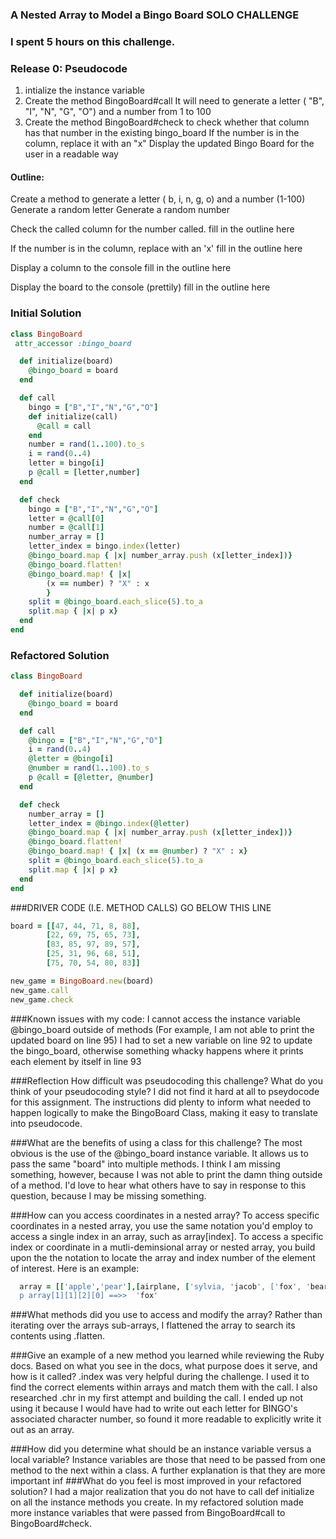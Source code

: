 ### A Nested Array to Model a Bingo Board SOLO CHALLENGE

### I spent 5 hours on this challenge.


### Release 0: Pseudocode
 1. intialize the instance variable
 2. Create the method BingoBoard#call
	It will need to generate a letter ( "B", "I", "N", "G", "O") and a number from 1 to 100
 3. Create the method BingoBoard#check
	 to check whether that column has that number in the existing bingo_board If the number is in the column, replace it with an "x" Display the updated Bingo Board for the user in a readable way 

#### Outline:

 Create a method to generate a letter ( b, i, n, g, o) and a number (1-100)
   Generate a random letter
   Generate a random number  

 Check the called column for the number called.
  fill in the outline here

 If the number is in the column, replace with an 'x'
  fill in the outline here

 Display a column to the console
  fill in the outline here

 Display the board to the console (prettily)
  fill in the outline here

### Initial Solution

```ruby
class BingoBoard
 attr_accessor :bingo_board	

  def initialize(board)
  	@bingo_board = board
  end

  def call
  	bingo = ["B","I","N","G","O"]
  	def initialize(call)
  	  @call = call 
  	end 	
  	number = rand(1..100).to_s 
  	i = rand(0..4)
  	letter = bingo[i]
  	p @call = [letter,number] 
  end 

  def check
  	bingo = ["B","I","N","G","O"]
    letter = @call[0]
    number = @call[1]
    number_array = []
  	letter_index = bingo.index(letter)
  	@bingo_board.map { |x| number_array.push (x[letter_index])}
  	@bingo_board.flatten!
  	@bingo_board.map! { |x|
  		(x == number) ? "X" : x
		}
  	split = @bingo_board.each_slice(5).to_a
    split.map { |x| p x}
  end  
end
```
### Refactored Solution

```ruby
class BingoBoard

  def initialize(board)
    @bingo_board = board
  end

  def call
    @bingo = ["B","I","N","G","O"]
    i = rand(0..4)
    @letter = @bingo[i]
    @number = rand(1..100).to_s 
    p @call = [@letter, @number] 
  end 

  def check
    number_array = []
    letter_index = @bingo.index(@letter)
    @bingo_board.map { |x| number_array.push (x[letter_index])}
    @bingo_board.flatten!
    @bingo_board.map! { |x| (x == @number) ? "X" : x}
    split = @bingo_board.each_slice(5).to_a
    split.map { |x| p x}
  end  
end
```
###DRIVER CODE (I.E. METHOD CALLS) GO BELOW THIS LINE
```ruby
board = [[47, 44, 71, 8, 88],
        [22, 69, 75, 65, 73],
        [83, 85, 97, 89, 57],
        [25, 31, 96, 68, 51],
        [75, 70, 54, 80, 83]]

new_game = BingoBoard.new(board)
new_game.call 
new_game.check 
```

###Known issues with my code: 
I cannot access the instance variable @bingo_board outside of methods
(For example, I am not able to print the updated board on line 95)
I had to set a new variable on line 92 to update the bingo_board, otherwise
something whacky happens where it prints each element by itself in line 93


###Reflection
How difficult was pseudocoding this challenge? What do you think of your pseudocoding style?
  I did not find it hard at all to pseydocode for this assignment. The instructions
  did plenty to inform what needed to happen logically to make the BingoBoard
  Class, making it easy to translate into pseudocode.

###What are the benefits of using a class for this challenge?
  The most obvious is the use of the @bingo_board instance variable. It allows
  us to pass the same "board" into multiple methods. I think I am missing something,
  however, because I was not able to print the damn thing outside of a method. 
  I'd love to hear what others have to say in response to this question, because
  I may be missing something.

###How can you access coordinates in a nested array?
  To access specific coordinates in a nested array, you use the same notation
  you'd employ to access a single index in an array, such as array[index]. To
  access a specific index or coordinate in a mutli-deminsional array or nested
  array, you build upon the the notation to locate the array and index number
  of the element of interest. Here is an example: 
  ```ruby
    array = [['apple','pear'],[airplane, ['sylvia, 'jacob', ['fox', 'bear']]]]
    p array[1][1][2][0] ==>>  'fox'
```
###What methods did you use to access and modify the array?
  Rather than iterating over the arrays sub-arrays, I flattened the array to search
  its contents using .flatten.

###Give an example of a new method you learned while reviewing the Ruby docs. Based on what you see in the docs, what purpose does it serve, and how is it called?
  .index was very helpful during the challenge. I used it to find the correct elements within arrays and match them with the call.
  I also researched .chr in my first attempt and building the call. I ended up not using it because I would have had to write out each letter for BINGO's associated character number, so found it more readable to explicitly write it out as an array.

###How did you determine what should be an instance variable versus a local variable?
  Instance variables are those that need to be passed from one method to the next
  within a class. A further explanation is that they are more important inf
###What do you feel is most improved in your refactored solution?
  I had a major realization that you do not have to call def initialize on all the instance methods you create.
    In my refactored solution made more instance variables that were passed from BingoBoard#call to BingoBoard#check. 
 


